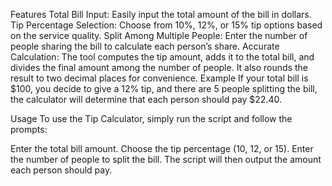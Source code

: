 Features
Total Bill Input: Easily input the total amount of the bill in dollars.
Tip Percentage Selection: Choose from 10%, 12%, or 15% tip options based on the service quality.
Split Among Multiple People: Enter the number of people sharing the bill to calculate each person’s share.
Accurate Calculation: The tool computes the tip amount, adds it to the total bill, and divides the final amount among the number of people. It also rounds the result to two decimal places for convenience.
Example
If your total bill is $100, you decide to give a 12% tip, and there are 5 people splitting the bill, the calculator will determine that each person should pay $22.40.

Usage
To use the Tip Calculator, simply run the script and follow the prompts:

Enter the total bill amount.
Choose the tip percentage (10, 12, or 15).
Enter the number of people to split the bill.
The script will then output the amount each person should pay.
